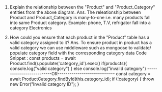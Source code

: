 1. Explain the relationship between the "Product" and "Product_Category" entities from the above diagram.
Ans. The releationship between Product and Product_Category is many-to-one i.e. many products fall into same Product category.
Example: phone, T.V, refrigator fall into a category Electronics

2. How could you ensure that each product in the "Product" table has a valid category assigned to it?
Ans. To ensure product in product has a valid category we can use middleware such as mongoose to validate/ populate category field with the corresponding category data
Code Snippet :
const products = await Product.find().populate('category_id').exec()
if(products){
    console.log("valid category")
}
else console.log("invalid category")
--------------------------OR-----------------------------
const category = await ProductCategory.findById(this.category_id);
        if (!category) {
            throw new Error("Invalid category ID");
        }
